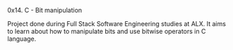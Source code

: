 0x14. C - Bit manipulation


Project done during Full Stack Software Engineering studies at ALX. It aims to learn about how to manipulate bits and use bitwise operators in C language.
